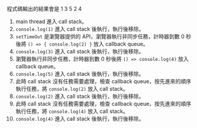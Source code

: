 程式碼輸出的結果會是
1
3
5
2
4

1. main thread 進入 call stack。
2. `console.log(1)` 進入 call stack 後執行，執行後移除。
3. `setTimeOut` 是瀏覽器提供的 API，瀏覽器執行非同步任務，計時器到數 0 秒後將 `() => { console.log(2) }` 放入 callback queue。
4. `console.log(3)` 進入 call stack 後執行，執行後移除。
5. 瀏覽器執行非同步任務，計時器到數 0 秒後將 `() => console.log(4)` 放入 callback queue。
6. `console.log(5)` 進入 call stack 後執行，執行後移除。
7. 此時 call stack 沒有任務需要處理，檢查 callback queue，按先進來的順序執行任務，將 `console.log(2)` 放入 call stack。
8. `console.log(2)` 進入 call stack 後執行，執行後移除。
9. 此時 call stack 沒有任務需要處理，檢查 callback queue，按先進來的順序執行任務，將 `console.log(4)` 放入 call stack。
10. `console.log(4)` 進入 call stack 後執行，執行後移除。

